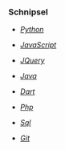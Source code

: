 ### Schnipsel

- _[Python](./python.md)_

- _[JavaScript](./javascript.md)_

- _[JQuery](./jquery.md)_

- _[Java](./java.md)_

- _[Dart](./dart.md)_

- _[Php](./php.md)_

- _[Sql](./sql.md)_

- _[Git](./git.md)_